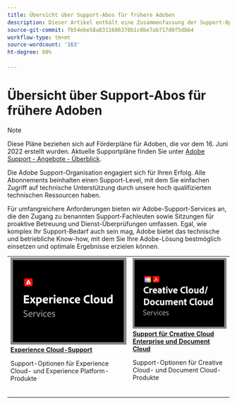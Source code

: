 ```yaml
---
title: Übersicht über Support-Abos für frühere Adoben
description: Dieser Artikel enthält eine Zusammenfassung der Support-Optionen für Adobe Experience Cloud, Adobe Document Cloud und Adobe Creative Cloud.
source-git-commit: fb54ebe58a8311686378b1c0be7ab717d8f5db64
workflow-type: tm+mt
source-wordcount: '163'
ht-degree: 80%

---
```


# Übersicht über Support-Abos für frühere Adoben

>[!NOTE]
>
>Diese Pläne beziehen sich auf Förderpläne für Adoben, die vor dem 16. Juni 2022 erstellt wurden. Aktuelle Supportpläne finden Sie unter [Adobe Support - Angebote - Überblick](overview.md).

Die Adobe Support-Organisation engagiert sich für Ihren Erfolg. Alle Abonnements beinhalten einen Support-Level, mit dem Sie einfachen Zugriff auf technische Unterstützung durch unsere hoch qualifizierten technischen Ressourcen haben.

Für umfangreichere Anforderungen bieten wir Adobe-Support-Services an, die den Zugang zu benannten Support-Fachleuten sowie Sitzungen für proaktive Betreuung und Dienst-Überprüfungen umfassen. Egal, wie komplex Ihr Support-Bedarf auch sein mag, Adobe bietet das technische und betriebliche Know-how, mit dem Sie Ihre Adobe-Lösung bestmöglich einsetzen und optimale Ergebnisse erzielen können.

<table style="table-layout:fixed">
<tr>
  <td>
    <a href="dx-overview.md">
    <img alt="DX-Unterstützung" src="assets/ECthumbnail.png"/>
    </a>
    <div>
    <a href="dx-overview.md"><strong>Experience Cloud-Support</strong></a>
    </div>
    <p>Support-Optionen für Experience Cloud- und Experience Platform-Produkte</p>
    <br>
  </td>
  <td>
    <a href="dme-overview.md">
      <img alt="Business" src="assets/CCDCThumbnail.png">
    </a>
    <div>
    <a href="dme-overview.md"><strong>Support für Creative Cloud Enterprise und Document Cloud</strong></a>
    </div>
    <p>Support-Optionen für Creative Cloud- und Document Cloud-Produkte</p>
    <br>
  </td>
</tr>
</table>
